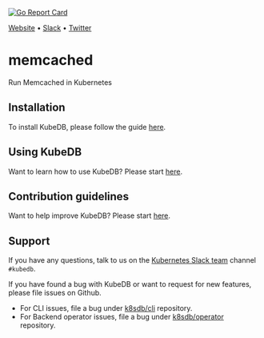 [![Go Report Card](https://goreportcard.com/badge/github.com/k8sdb/memcached)](https://goreportcard.com/report/github.com/k8sdb/memcached)

[Website](https://kubedb.com) • [Slack](http://slack.kubernetes.io) • [Twitter](https://twitter.com/AppsCodeHQ)

# memcached
Run Memcached in Kubernetes

## Installation
To install KubeDB, please follow the guide [here](https://github.com/k8sdb/cli/blob/master/docs/install.md).

## Using KubeDB
Want to learn how to use KubeDB? Please start [here](https://github.com/k8sdb/cli/blob/master/docs/tutorials/README.md).

## Contribution guidelines
Want to help improve KubeDB? Please start [here](https://github.com/k8sdb/cli/blob/master/CONTRIBUTING.md).

## Support
If you have any questions, talk to us on the [Kubernetes Slack team](http://slack.kubernetes.io/) channel `#kubedb`.

If you have found a bug with KubeDB or want to request for new features, please file issues on Github.
 - For CLI issues, file a bug under [k8sdb/cli](https://github.com/k8sdb/cli) repository.
 - For Backend operator issues, file a bug under [k8sdb/operator](https://github.com/k8sdb/operator) repository.
